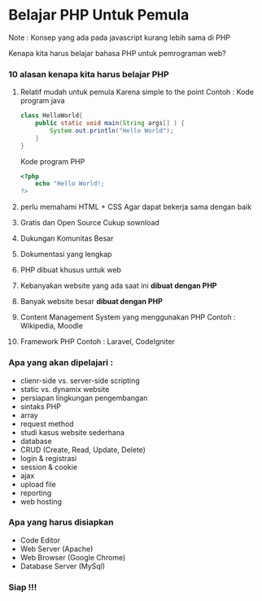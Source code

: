 # Belajar PHP Untuk Pemula

Note : Konsep yang ada pada javascript kurang lebih sama di PHP

Kenapa kita harus belajar bahasa PHP untuk pemrograman web? <br>

### 10 alasan kenapa kita harus belajar PHP

1. Relatif mudah untuk pemula
    Karena simple to the point
    Contoh :
    Kode program java
    ```java
    class HelloWorld{
        public static void main(String args[] ) {
            System.out.println("Hello World");
        }
    }
    ```

    Kode program PHP
    ```php
    <?php
        echo "Hello World!;
    ?>
    ```

2. perlu memahami HTML + CSS
   Agar dapat bekerja sama dengan baik
3. Gratis dan Open Source
   Cukup sownload
4. Dukungan Komunitas Besar
5. Dokumentasi yang lengkap
6. PHP dibuat khusus untuk web
7. Kebanyakan website yang ada saat ini <b>dibuat dengan PHP</b>
8. Banyak website besar <b>dibuat dengan PHP</b>
9. Content Management System yang menggunakan PHP
    Contoh : Wikipedia, Moodle
10. Framework PHP
    Contoh : Laravel, CodeIgniter

### Apa yang akan dipelajari :
- clienr-side vs. server-side scripting
- static vs. dynamix website
- persiapan lingkungan pengembangan
- sintaks PHP
- array
- request method
- studi kasus website sederhana
- database
- CRUD (Create, Read, Update, Delete)
- login & registrasi
- session & cookie
- ajax
- upload file
- reporting
- web hosting

### Apa yang harus disiapkan
- Code Editor
- Web Server (Apache)
- Web Browser (Google Chrome)
- Database Server (MySql)

### Siap !!!